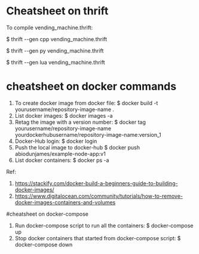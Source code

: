 # Cheatsheet on thrift 

To compile vending_machine.thrift:

$ thrift --gen cpp vending_machine.thrift

$ thrift --gen py vending_machine.thrift

$ thrift --gen lua vending_machine.thrift

# cheatsheet on docker commands

1. To create docker image from docker file:
$ docker build -t yourusername/repository-image-name .
2. List docker images:
$ docker images -a
3. Retag the image with a version number: 
$ docker tag yourusername/repository-image-name yourdockerhubusername/repository-image-name:version_1
4. Docker-Hub login:
$ docker login
5. Push the local image to docker-hub
$ docker push abiodunjames/example-node-app:v1 
6. List docker containers:
$ docker ps -a

Ref: 
1. https://stackify.com/docker-build-a-beginners-guide-to-building-docker-images/
2. https://www.digitalocean.com/community/tutorials/how-to-remove-docker-images-containers-and-volumes

#cheatsheet on docker-compose

1. Run docker-compose script to run all the containers:
$ docker-compose up
2. Stop docker containers that started from docker-compose script:
$ docker-compose down

